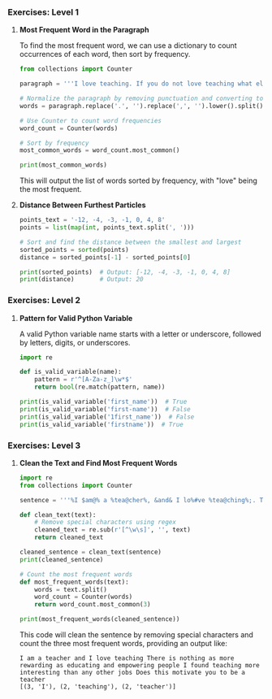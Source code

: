 
### Exercises: Level 1

1. **Most Frequent Word in the Paragraph**

   To find the most frequent word, we can use a dictionary to count occurrences of each word, then sort by frequency.

   ```python
   from collections import Counter

   paragraph = '''I love teaching. If you do not love teaching what else can you love. I love Python if you do not love something which can give you all the capabilities to develop an application what else can you love.'''

   # Normalize the paragraph by removing punctuation and converting to lowercase
   words = paragraph.replace('.', '').replace(',', '').lower().split()

   # Use Counter to count word frequencies
   word_count = Counter(words)

   # Sort by frequency
   most_common_words = word_count.most_common()

   print(most_common_words)
   ```

   This will output the list of words sorted by frequency, with "love" being the most frequent.

2. **Distance Between Furthest Particles**

   ```python
   points_text = '-12, -4, -3, -1, 0, 4, 8'
   points = list(map(int, points_text.split(', ')))

   # Sort and find the distance between the smallest and largest
   sorted_points = sorted(points)
   distance = sorted_points[-1] - sorted_points[0]

   print(sorted_points)  # Output: [-12, -4, -3, -1, 0, 4, 8]
   print(distance)       # Output: 20
   ```

### Exercises: Level 2

1. **Pattern for Valid Python Variable**

   A valid Python variable name starts with a letter or underscore, followed by letters, digits, or underscores.

   ```python
   import re

   def is_valid_variable(name):
       pattern = r'^[A-Za-z_]\w*$'
       return bool(re.match(pattern, name))

   print(is_valid_variable('first_name'))  # True
   print(is_valid_variable('first-name'))  # False
   print(is_valid_variable('1first_name'))  # False
   print(is_valid_variable('firstname'))  # True
   ```

### Exercises: Level 3

1. **Clean the Text and Find Most Frequent Words**

   ```python
   import re
   from collections import Counter

   sentence = '''%I $am@% a %tea@cher%, &and& I lo%#ve %tea@ching%;. There $is nothing; &as& mo@re rewarding as educa@ting &and& @emp%o@wering peo@ple. ;I found tea@ching m%o@re interesting tha@n any other %jo@bs. %Do@es thi%s mo@tivate yo@u to be a tea@cher!?'''

   def clean_text(text):
       # Remove special characters using regex
       cleaned_text = re.sub(r'[^\w\s]', '', text)
       return cleaned_text

   cleaned_sentence = clean_text(sentence)
   print(cleaned_sentence)

   # Count the most frequent words
   def most_frequent_words(text):
       words = text.split()
       word_count = Counter(words)
       return word_count.most_common(3)

   print(most_frequent_words(cleaned_sentence))
   ```

   This code will clean the sentence by removing special characters and count the three most frequent words, providing an output like:

   ```
   I am a teacher and I love teaching There is nothing as more rewarding as educating and empowering people I found teaching more interesting than any other jobs Does this motivate you to be a teacher
   [(3, 'I'), (2, 'teaching'), (2, 'teacher')]
   ```
